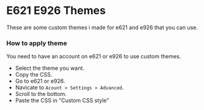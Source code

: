 # E621 E926 Themes
These are some custom themes i made for e621 and e926 that you can use.

### How to apply theme
You need to have an account on e621 or e926 to use custom themes.

- Select the theme you want.
- Copy the CSS.
- Go to e621 or e926.
- Navicate to ` Acount > Settings > Advanced `.
- Scroll to the bottom.
- Paste the CSS in "Custom CSS style"
